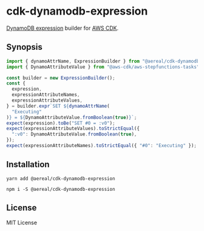# cdk-dynamodb-expression

[DynamoDB expression][ddb-expr] builder for [AWS CDK][aws-cdk].

## Synopsis

```typescript
import { dynamoAttrName, ExpressionBuilder } from "@aereal/cdk-dynamodb-expression";
import { DynamoAttributeValue } from "@aws-cdk/aws-stepfunctions-tasks";

const builder = new ExpressionBuilder();
const {
  expression,
  expressionAttributeNames,
  expressionAttributeValues,
} = builder.expr`SET ${dynamoAttrName(
  "Executing"
)} = ${DynamoAttributeValue.fromBoolean(true)}`;
expect(expression).toBe("SET #0 = :v0");
expect(expressionAttributeValues).toStrictEqual({
  ":v0": DynamoAttributeValue.fromBoolean(true),
});
expect(expressionAttributeNames).toStrictEqual({ "#0": "Executing" });
```

## Installation

```
yarn add @aereal/cdk-dynamodb-expression
```

```
npm i -S @aereal/cdk-dynamodb-expression
```

## License

MIT License

[ddb-expr]: https://docs.aws.amazon.com/amazondynamodb/latest/developerguide/Expressions.html
[aws-cdk]: https://github.com/aws/aws-cdk
